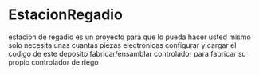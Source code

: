# EstacionRegadio
estacion de regadio es un proyecto
para que lo pueda hacer usted mismo
solo necesita unas cuantas piezas electronicas
configurar y cargar el codigo de este deposito
fabricar/ensamblar controlador
para fabricar su propio controlador de riego
